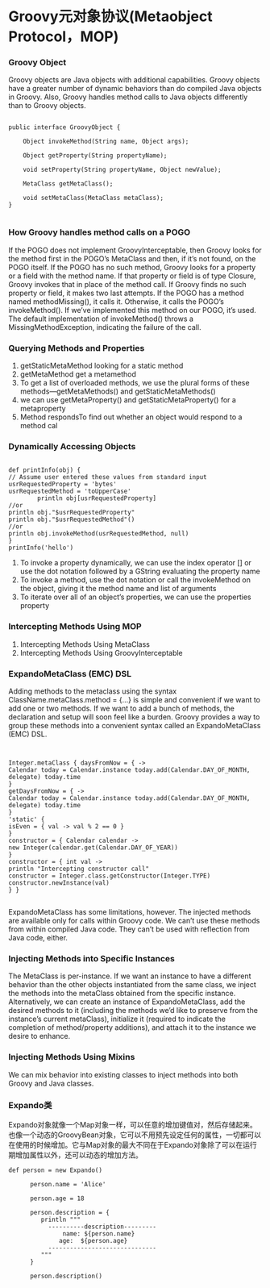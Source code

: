 # Groovy元对象协议(Metaobject Protocol，MOP)

### Groovy Object
Groovy objects are Java objects with additional capabilities. Groovy objects have a greater number of dynamic behaviors than do compiled Java objects in Groovy. Also, Groovy handles method calls to Java objects differently than to Groovy objects.

```

public interface GroovyObject {

    Object invokeMethod(String name, Object args);

    Object getProperty(String propertyName);

    void setProperty(String propertyName, Object newValue);

    MetaClass getMetaClass();

    void setMetaClass(MetaClass metaClass);
}


```



### How Groovy handles method calls on a POGO

If the POGO does not implement GroovyInterceptable, then Groovy looks for the method first in the POGO’s MetaClass and then, if it’s not found, on the POGO itself. If the POGO has no such method, Groovy looks for a property or a field with the method name. If that property or field is of type Closure, Groovy invokes that in place of the method call. If Groovy finds no such property or field, it makes two last attempts. If the POGO has a method named methodMissing(), it calls it. Otherwise, it calls the POGO’s invokeMethod(). If we’ve implemented this method on our POGO, it’s used. The default implementation of invokeMethod() throws a MissingMethodException, indicating the failure of the call.



### Querying Methods and Properties
1. getStaticMetaMethod looking for a static method
2. getMetaMethod  get a metamethod
3. To get a list of overloaded methods, we use the plural forms of these methods—getMetaMethods() and getStaticMetaMethods()
4. we can use getMetaProperty() and getStaticMetaProperty() for a metaproperty
5. Method respondsTo find out whether an object would respond to a method cal

###  Dynamically Accessing Objects

```

def printInfo(obj) {// Assume user entered these values from standard input usrRequestedProperty = 'bytes'usrRequestedMethod = 'toUpperCase'        println obj[usrRequestedProperty]//orprintln obj."$usrRequestedProperty"println obj."$usrRequestedMethod"()//orprintln obj.invokeMethod(usrRequestedMethod, null)} 
printInfo('hello')

```
1. To invoke a property dynamically, we can use the index operator [] or use the dot notation followed by a GString evaluating the property name
2. To invoke a method, use the dot notation or call the invokeMethod on the object, giving it the method name and list of arguments
3. To iterate over all of an object’s properties, we can use the properties property


### Intercepting Methods Using MOP
1. Intercepting Methods Using MetaClass
2.  Intercepting Methods Using GroovyInterceptable### ExpandoMetaClass (EMC) DSL

Adding methods to the metaclass using the syntax ClassName.metaClass.method = {...} is simple and convenient if we want to add one or two methods. If we want to add a bunch of methods, the declaration and setup will soon feel like a burden. Groovy provides a way to group these methods into a convenient syntax called an ExpandoMetaClass (EMC) DSL.


```


Integer.metaClass { daysFromNow = { ->Calendar today = Calendar.instance today.add(Calendar.DAY_OF_MONTH, delegate) today.time}getDaysFromNow = { ->Calendar today = Calendar.instance today.add(Calendar.DAY_OF_MONTH, delegate) today.time}'static' {isEven = { val -> val % 2 == 0 }}constructor = { Calendar calendar ->new Integer(calendar.get(Calendar.DAY_OF_YEAR))}constructor = { int val ->println "Intercepting constructor call"constructor = Integer.class.getConstructor(Integer.TYPE) constructor.newInstance(val)} }


```


ExpandoMetaClass has some limitations, however. The injected methods are available only for calls within Groovy code.  We can’t use these methods from within compiled Java code. They can’t be used with reflection from Java code, either.


### Injecting Methods into Specific Instances

The MetaClass is per-instance. If we want an instance to have a different behavior than the other objects instantiated from the same class, we inject the methods into the metaClass obtained from the specific instance. Alternatively, we can create an instance of ExpandoMetaClass, add the desired methods to it (including the methods we’d like to preserve from the instance’s current metaClass), initialize it (required to indicate the completion of method/property additions), and attach it to the instance we desire to enhance.


### Injecting Methods Using Mixins

We can mix behavior into existing classes to inject methods into both Groovy and Java classes.


### Expando类

Expando对象就像一个Map对象一样，可以任意的增加键值对，然后存储起来。也像一个动态的GroovyBean对象，它可以不用预先设定任何的属性，一切都可以在使用的时候增加。它与Map对象的最大不同在于Expando对象除了可以在运行期增加属性以外，还可以动态的增加方法。


```
def person = new Expando()
     
      person.name = 'Alice'
     
      person.age = 18
     
      person.description = {
         println """
           ----------description---------
               name: ${person.name}
              age:  ${person.age}
           ------------------------------
         """
      }
     
      person.description()

```
